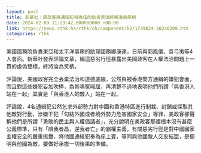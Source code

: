 ```yaml
---
layout: post
title: 新華社︰美政客與通緝犯相為伍的拙劣表演終將淪為笑柄
date: 2024-02-09 11:23:42.000000000 +08:00
link: https://news.rthk.hk/rthk/ch/component/k2/1739824-20240209.htm
categories: rthk
---
```


美國國務院負責東亞和太平洋事務的助理國務卿康達，日前與郭鳳儀、袁弓夷等4人會面。新華社發表評論文章，稱這惡劣行徑暴露出美國政客在人權法治問題上一貫的虛偽雙標，終將淪為笑柄。

評論說，美國政客完全丟棄法治和道德底線，公然與被香港警方通緝的嫌犯會面，而且對這些嫌犯妄加吹捧，為其鳴冤喊屈，再清楚不過地表明他們所謂「與香港人站在一起」其實是「與香港人的敵人」站在一起。

評論說，4名通緝犯公然乞求外部勢力對中國和香港特區進行制裁、封鎖或採取其他敵對行動，涉嫌干犯「勾結外國或者境外勢力危害國家安全」等罪，美政客卻聲稱他們是所謂「勇敢的民主與人權倡議者」，充分說明在美政客那裡根本沒有甚麼公義標準，只有「順我者昌，逆我者亡」的霸權主義，有關惡劣行徑是對中國國家主權安全的嚴重挑釁，將他國通緝犯奉為座上賓，等同與他國敵人交友結盟，是擺明與他國為敵，要做好承擔一切後果的準備。
